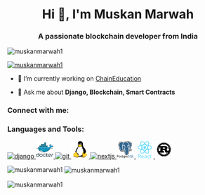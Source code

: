 <h1 align="center">Hi 👋, I'm Muskan Marwah</h1>
<h3 align="center">A passionate blockchain developer from India</h3>

<p align="left"> <img src="https://komarev.com/ghpvc/?username=muskanmarwah1&label=Profile%20views&color=0e75b6&style=flat" alt="muskanmarwah1" /> </p>

<p align="left"> <a href="https://github.com/ryo-ma/github-profile-trophy"><img src="https://github-profile-trophy.vercel.app/?username=muskanmarwah1" alt="muskanmarwah1" /></a> </p>

- 🔭 I’m currently working on [ChainEducation](https://chaineducation.xyz)

- 💬 Ask me about **Django, Blockchain, Smart Contracts**

<h3 align="left">Connect with me:</h3>
<p align="left">
</p>

<h3 align="left">Languages and Tools:</h3>
<p align="left"> <a href="https://www.djangoproject.com/" target="_blank" rel="noreferrer"> <img src="https://cdn.worldvectorlogo.com/logos/django.svg" alt="django" width="40" height="40"/> </a> <a href="https://www.docker.com/" target="_blank" rel="noreferrer"> <img src="https://raw.githubusercontent.com/devicons/devicon/master/icons/docker/docker-original-wordmark.svg" alt="docker" width="40" height="40"/> </a> <a href="https://git-scm.com/" target="_blank" rel="noreferrer"> <img src="https://www.vectorlogo.zone/logos/git-scm/git-scm-icon.svg" alt="git" width="40" height="40"/> </a> <a href="https://www.linux.org/" target="_blank" rel="noreferrer"> <img src="https://raw.githubusercontent.com/devicons/devicon/master/icons/linux/linux-original.svg" alt="linux" width="40" height="40"/> </a> <a href="https://nextjs.org/" target="_blank" rel="noreferrer"> <img src="https://cdn.worldvectorlogo.com/logos/nextjs-2.svg" alt="nextjs" width="40" height="40"/> </a> <a href="https://www.postgresql.org" target="_blank" rel="noreferrer"> <img src="https://raw.githubusercontent.com/devicons/devicon/master/icons/postgresql/postgresql-original-wordmark.svg" alt="postgresql" width="40" height="40"/> </a> <a href="https://reactjs.org/" target="_blank" rel="noreferrer"> <img src="https://raw.githubusercontent.com/devicons/devicon/master/icons/react/react-original-wordmark.svg" alt="react" width="40" height="40"/> </a> <a href="https://www.rust-lang.org" target="_blank" rel="noreferrer"> <img src="https://raw.githubusercontent.com/devicons/devicon/master/icons/rust/rust-plain.svg" alt="rust" width="40" height="40"/> </a> </p>

<p><img align="left" src="https://github-readme-stats.vercel.app/api/top-langs?username=muskanmarwah1&show_icons=true&locale=en&layout=compact" alt="muskanmarwah1" /></p>

<p>&nbsp;<img align="center" src="https://github-readme-stats.vercel.app/api?username=muskanmarwah1&show_icons=true&locale=en" alt="muskanmarwah1" /></p>

<p><img align="center" src="https://github-readme-streak-stats.herokuapp.com/?user=muskanmarwah1&" alt="muskanmarwah1" /></p>

